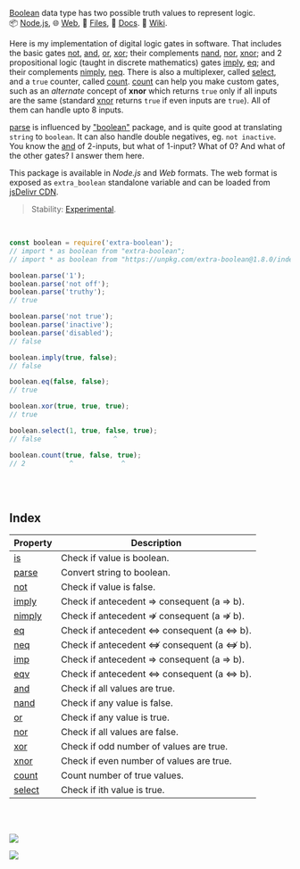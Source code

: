 [Boolean] data type has two possible truth values to represent logic.<br>
📦 [Node.js](https://www.npmjs.com/package/extra-boolean),
🌐 [Web](https://www.npmjs.com/package/extra-boolean.web),
📜 [Files](https://unpkg.com/extra-boolean/),
📰 [Docs](https://nodef.github.io/extra-boolean/).
📘 [Wiki](https://github.com/nodef/extra-boolean/wiki/).

Here is my implementation of digital logic gates in software. That includes
the basic gates [not], [and], [or], [xor]; their complements [nand], [nor],
[xnor]; and 2 propositional logic (taught in discrete mathematics) gates
[imply], [eq]; and their complements [nimply], [neq]. There is also a
multiplexer, called [select], and a `true` counter, called [count]. [count]
can help you make custom gates, such as an *alternate* concept of **xnor**
which returns `true` only if all inputs are the same (standard [xnor] returns
`true` if even inputs are `true`). All of them can handle upto 8 inputs.

[parse] is influenced by ["boolean"] package, and is quite good at translating
`string` to `boolean`. It can also handle double negatives, eg. `not inactive`.
You know the [and] of 2-inputs, but what of 1-input? What of 0? And what of
the other gates? I answer them here.

This package is available in *Node.js* and *Web* formats. The web format
is exposed as `extra_boolean` standalone variable and can be loaded from
[jsDelivr CDN].

> Stability: [Experimental](https://www.youtube.com/watch?v=L1j93RnIxEo).

[jsDelivr CDN]: https://cdn.jsdelivr.net/npm/extra-boolean.web/index.js

<br>

```javascript
const boolean = require('extra-boolean');
// import * as boolean from "extra-boolean";
// import * as boolean from "https://unpkg.com/extra-boolean@1.8.0/index.mjs"; (deno)

boolean.parse('1');
boolean.parse('not off');
boolean.parse('truthy');
// true

boolean.parse('not true');
boolean.parse('inactive');
boolean.parse('disabled');
// false

boolean.imply(true, false);
// false

boolean.eq(false, false);
// true

boolean.xor(true, true, true);
// true

boolean.select(1, true, false, true);
// false                  ^

boolean.count(true, false, true);
// 2           ^            ^
```

<br>
<br>


## Index

| Property | Description |
|  ----  |  ----  |
| [is] | Check if value is boolean. |
| [parse] | Convert string to boolean. |
| [not] | Check if value is false. |
| [imply] | Check if antecedent ⇒ consequent (a ⇒ b). |
| [nimply] | Check if antecedent ⇏ consequent (a ⇏ b). |
| [eq] | Check if antecedent ⇔ consequent (a ⇔ b). |
| [neq] | Check if antecedent ⇎ consequent (a ⇎ b). |
| [imp] | Check if antecedent ⇒ consequent (a ⇒ b). |
| [eqv] | Check if antecedent ⇔ consequent (a ⇔ b). |
| [and] | Check if all values are true. |
| [nand] | Check if any value is false. |
| [or] | Check if any value is true. |
| [nor] | Check if all values are false. |
| [xor] | Check if odd number of values are true. |
| [xnor] | Check if even number of values are true. |
| [count] | Count number of true values. |
| [select] | Check if ith value is true. |

<br>
<br>

[![](https://img.youtube.com/vi/6mMK6iSZsAs/maxresdefault.jpg)](https://www.youtube.com/watch?v=6mMK6iSZsAs)

[![](https://coveralls.io/repos/github/nodef/extra-boolean/badge.svg?branch=master)](https://coveralls.io/github/nodef/extra-boolean?branch=master)

[Boolean]: https://developer.mozilla.org/en-US/docs/Web/JavaScript/Reference/Global_Objects/Boolean
["boolean"]: https://www.npmjs.com/package/boolean
[not]: https://nodef.github.io/extra-boolean/modules.html#not
[and]: https://nodef.github.io/extra-boolean/modules.html#and
[or]: https://nodef.github.io/extra-boolean/modules.html#or
[xor]: https://nodef.github.io/extra-boolean/modules.html#xor
[nand]: https://nodef.github.io/extra-boolean/modules.html#nand
[nor]: https://nodef.github.io/extra-boolean/modules.html#nor
[xnor]: https://nodef.github.io/extra-boolean/modules.html#xnor
[imply]: https://nodef.github.io/extra-boolean/modules.html#imply
[eq]: https://nodef.github.io/extra-boolean/modules.html#eq
[nimply]: https://nodef.github.io/extra-boolean/modules.html#nimply
[neq]: https://nodef.github.io/extra-boolean/modules.html#neq
[select]: https://nodef.github.io/extra-boolean/modules.html#select
[count]: https://nodef.github.io/extra-boolean/modules.html#count
[parse]: https://nodef.github.io/extra-boolean/modules.html#parse
[is]: https://nodef.github.io/extra-boolean/modules.html#is
[imp]: https://nodef.github.io/extra-boolean/modules.html#imp
[eqv]: https://nodef.github.io/extra-boolean/modules.html#eqv
